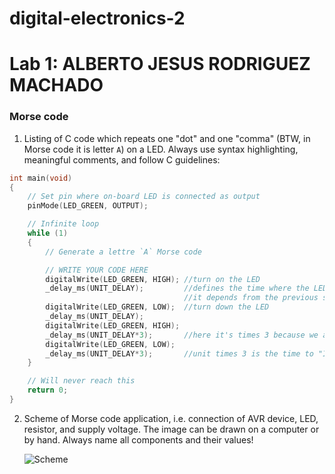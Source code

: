 # digital-electronics-2

# Lab 1: ALBERTO JESUS RODRIGUEZ MACHADO

### Morse code

1. Listing of C code which repeats one "dot" and one "comma" (BTW, in Morse code it is letter `A`) on a LED. Always use syntax highlighting, meaningful comments, and follow C guidelines:

```c
int main(void)
{
    // Set pin where on-board LED is connected as output
    pinMode(LED_GREEN, OUTPUT);

    // Infinite loop
    while (1)
    {
        // Generate a lettre `A` Morse code

        // WRITE YOUR CODE HERE
        digitalWrite(LED_GREEN, HIGH); //turn on the LED
        _delay_ms(UNIT_DELAY);         //defines the time where the LED is on or off
                                       //it depends from the previous statement
        digitalWrite(LED_GREEN, LOW);  //turn down the LED
        _delay_ms(UNIT_DELAY);
        digitalWrite(LED_GREEN, HIGH);
        _delay_ms(UNIT_DELAY*3);       //here it's times 3 because we are representing a "dah"
        digitalWrite(LED_GREEN, LOW);
        _delay_ms(UNIT_DELAY*3);       //unit times 3 is the time to "Inter-character space"
    }

    // Will never reach this
    return 0;
}
```

2. Scheme of Morse code application, i.e. connection of AVR device, LED, resistor, and supply voltage. The image can be drawn on a computer or by hand. Always name all components and their values!

   ![Scheme](https://user-images.githubusercontent.com/114478211/193480491-47acdf20-2a6e-418d-9fcf-03130e7117bc.jpg)
